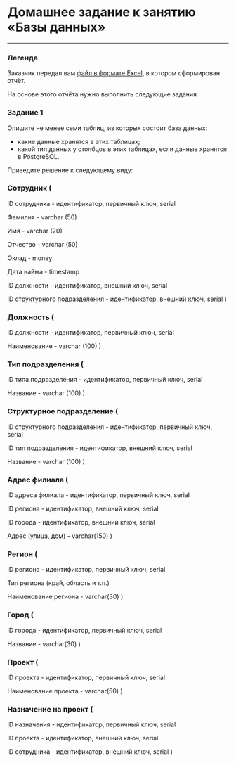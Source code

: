 # Домашнее задание к занятию «Базы данных»


---
### Легенда

Заказчик передал вам [файл в формате Excel](https://github.com/netology-code/sdb-homeworks/blob/main/resources/hw-12-1.xlsx), в котором сформирован отчёт. 

На основе этого отчёта нужно выполнить следующие задания.

### Задание 1

Опишите не менее семи таблиц, из которых состоит база данных:

- какие данные хранятся в этих таблицах;
- какой тип данных у столбцов в этих таблицах, если данные хранятся в PostgreSQL.

Приведите решение к следующему виду:

### Сотрудник ( 

ID сотрудника - идентификатор, первичный ключ, serial 

Фамилия - varchar (50) 

Имя - varchar (20)

Отчество - varchar (50)

Оклад - money

Дата найма - timestamp

ID должности - идентификатор, внешний ключ, serial

ID структурного подразделения - идентификатор, внешний ключ, serial )

### Должность (

ID должности - идентификатор, первичный ключ, serial

Наименование - varchar (100) )

### Тип подразделения (

ID типа подразделения - идентификатор, первичный ключ, serial

Название - varchar (100) )

### Структурное подразделение (

ID структурного подразделения - идентификатор, первичный ключ, serial

ID тип подразделения - идентификатор, внешний ключ, serial

Название - varchar (100) )

### Адрес филиала (

ID адреса филиала - идентификатор, первичный ключ, serial

ID региона - идентификатор, внешний ключ, serial

ID города - идентификатор, внешний ключ, serial

Адрес (улица, дом) - varchar(150) )

### Регион (

ID региона - идентификатор, первичный ключ, serial

Тип региона (край, область и т.п.)

Наименование региона - varchar(30) )


### Город (

ID города - идентификатор, первичный ключ, serial

Название - varchar(30) )


### Проект (

ID проекта - идентификатор, первичный ключ, serial

Наименование проекта - varchar(50) )


### Назначение на проект (

ID назначения - идентификатор, первичный ключ, serial

ID проекта - идентификатор, внешний ключ, serial

ID сотрудника - идентификатор, внешний ключ, serial )

